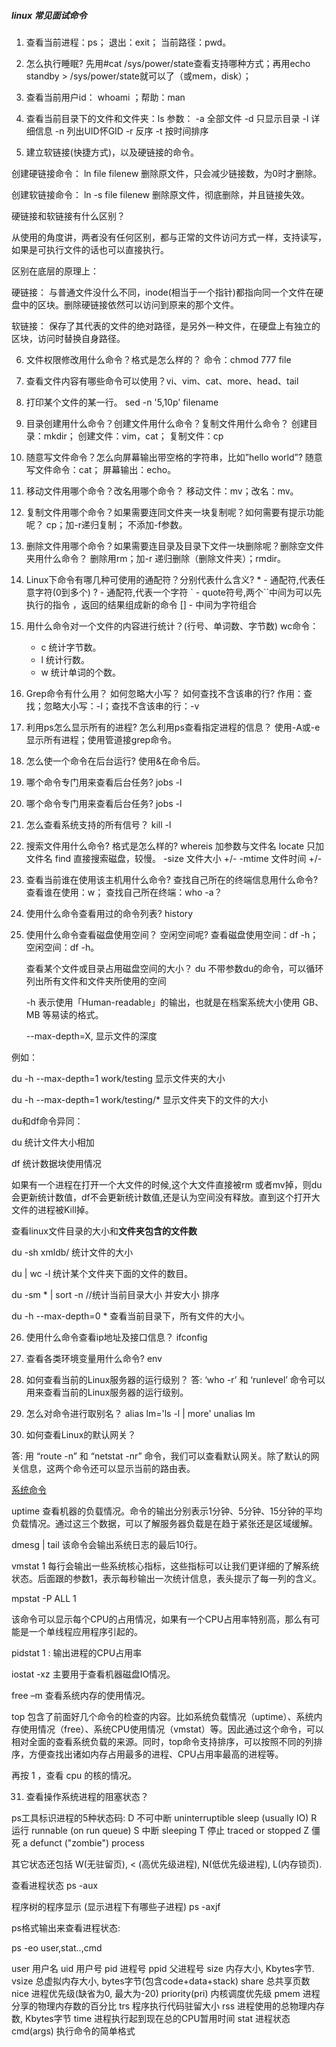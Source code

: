 ##### linux 常见面试命令

1. 查看当前进程：ps；   退出：exit；  当前路径：pwd。

2. 怎么执行睡眠? 先用#cat /sys/power/state查看支持哪种方式；再用echo standby > /sys/power/state就可以了（或mem，disk）；

3. 查看当前用户id： whoami ；帮助：man

4. 查看当前目录下的文件和文件夹：ls
参数：         -a    全部文件
              -d    只显示目录
              -l     详细信息
              -n    列出UID怀GID
              -r     反序
              -t     按时间排序

5.  建立软链接(快捷方式)，以及硬链接的命令。

创建硬链接命令： ln file filenew 删除原文件，只会减少链接数，为0时才删除。

创建软链接命令： ln -s file filenew 删除原文件，彻底删除，并且链接失效。    

硬链接和软链接有什么区别？

从使用的角度讲，两者没有任何区别，都与正常的文件访问方式一样，支持读写，如果是可执行文件的话也可以直接执行。

区别在底层的原理上：

硬链接： 与普通文件没什么不同，inode(相当于一个指针)都指向同一个文件在硬盘中的区块。删除硬链接依然可以访问到原来的那个文件。

软链接： 保存了其代表的文件的绝对路径，是另外一种文件，在硬盘上有独立的区块，访问时替换自身路径。

6. 文件权限修改用什么命令？格式是怎么样的？ 命令：chmod 777 file

7. 查看文件内容有哪些命令可以使用？vi、vim、cat、more、head、tail

8. 打印某个文件的某一行。
   sed -n '5,10p' filename

9. 目录创建用什么命令？创建文件用什么命令？复制文件用什么命令？
    创建目录：mkdir；
    创建文件：vim，cat；
    复制文件：cp

10. 随意写文件命令？怎么向屏幕输出带空格的字符串，比如”hello world”?
    随意写文件命令：cat；
    屏幕输出：echo。

11. 移动文件用哪个命令？改名用哪个命令？
    移动文件：mv；改名：mv。

12. 复制文件用哪个命令？如果需要连同文件夹一块复制呢？如何需要有提示功能呢？  cp；加-r递归复制； 不添加-f参数。

13. 删除文件用哪个命令？如果需要连目录及目录下文件一块删除呢？删除空文件夹用什么命令？ 删除用rm；加-r 递归删除（删除文件夹）；rmdir。

14.  Linux下命令有哪几种可使用的通配符？分别代表什么含义?
      \* - 通配符,代表任意字符(0到多个)
      ? - 通配符,代表一个字符
      \` - quote符号,两个\`\`中间为可以先执行的指令 ，返回的结果组成新的命令
      [] - 中间为字符组合


15. 用什么命令对一个文件的内容进行统计？(行号、单词数、字节数)
    wc命令：
    - c 统计字节数。
    - l 统计行数。
    - w 统计单词的个数。

16. Grep命令有什么用？ 如何忽略大小写？ 如何查找不含该串的行?
    作用：查找；忽略大小写：-I；查找不含该串的行：-v

17. 利用ps怎么显示所有的进程? 怎么利用ps查看指定进程的信息？
    使用-A或-e显示所有进程；使用管道接grep命令。

18. 怎么使一个命令在后台运行? 使用&在命令后。

19. 哪个命令专门用来查看后台任务? jobs -l

20. 哪个命令专门用来查看后台任务?
    jobs -l

21. 怎么查看系统支持的所有信号？ kill -l

22. 搜索文件用什么命令? 格式是怎么样的?
    whereis    加参数与文件名
    locate       只加文件名
    find          直接搜索磁盘，较慢。
    -size 文件大小    +/-
    -mtime 文件时间   +/-

23. 查看当前谁在使用该主机用什么命令? 查找自己所在的终端信息用什么命令?
    查看谁在使用：w；
    查找自己所在终端：who -a？

24. 使用什么命令查看用过的命令列表? history

25. 使用什么命令查看磁盘使用空间？ 空闲空间呢?
    查看磁盘使用空间：df -h；
    空闲空间：df -h。

    查看某个文件或目录占用磁盘空间的大小？
    du 不带参数du的命令，可以循环列出所有文件和文件夹所使用的空间

    -h 表示使用「Human-readable」的输出，也就是在档案系统大小使用 GB、MB 等易读的格式。    

    --max-depth=X,  显示文件的深度

例如：

du -h --max-depth=1 work/testing 显示文件夹的大小

du -h --max-depth=1 work/testing/* 显示文件夹下的文件的大小

du和df命令异同：

du 统计文件大小相加     

df  统计数据块使用情况

如果有一个进程在打开一个大文件的时候,这个大文件直接被rm 或者mv掉，则du会更新统计数值，df不会更新统计数值,还是认为空间没有释放。直到这个打开大文件的进程被Kill掉。

查看linux文件目录的大小和**文件夹包含的文件数**

du -sh xmldb/ 统计文件的大小

du | wc -l 统计某个文件夹下面的文件的数目。

du -sm * | sort -n //统计当前目录大小 并安大小 排序

du -h --max-depth=0 * 查看当前目录下，所有文件的大小。

26.  使用什么命令查看ip地址及接口信息？
     ifconfig

27. 查看各类环境变量用什么命令?
    env

28. 如何查看当前的Linux服务器的运行级别？
答: ‘who -r’ 和 ‘runlevel’ 命令可以用来查看当前的Linux服务器的运行级别。

29. 怎么对命令进行取别名？
    alias lm='ls -l | more'
    unalias lm

30. 如何查看Linux的默认网关？

答: 用 “route -n” 和 “netstat -nr” 命令，我们可以查看默认网关。除了默认的网关信息，这两个命令还可以显示当前的路由表。

[系统命令](http://www.infoq.com/cn/news/2015/12/linux-performance)

uptime 查看机器的负载情况。命令的输出分别表示1分钟、5分钟、15分钟的平均负载情况。通过这三个数据，可以了解服务器负载是在趋于紧张还是区域缓解。

dmesg | tail 该命令会输出系统日志的最后10行。

vmstat 1 每行会输出一些系统核心指标，这些指标可以让我们更详细的了解系统状态。后面跟的参数1，表示每秒输出一次统计信息，表头提示了每一列的含义。

mpstat -P ALL 1

该命令可以显示每个CPU的占用情况，如果有一个CPU占用率特别高，那么有可能是一个单线程应用程序引起的。

pidstat 1 : 输出进程的CPU占用率

iostat -xz  主要用于查看机器磁盘IO情况。

free –m 查看系统内存的使用情况。

top  包含了前面好几个命令的检查的内容。比如系统负载情况（uptime）、系统内存使用情况（free）、系统CPU使用情况（vmstat）等。因此通过这个命令，可以相对全面的查看系统负载的来源。同时，top命令支持排序，可以按照不同的列排序，方便查找出诸如内存占用最多的进程、CPU占用率最高的进程等。

再按 1 ，查看 cpu 的核的情况。


31. 查看操作系统进程的阻塞状态？

ps工具标识进程的5种状态码:
  D 不可中断 uninterruptible sleep (usually IO)
  R 运行 runnable (on run queue)
  S 中断 sleeping
  T 停止 traced or stopped
  Z 僵死 a defunct ("zombie") process

其它状态还包括 W(无驻留页), < (高优先级进程), N(低优先级进程), L(内存锁页).

查看进程状态  ps -aux

程序树的程序显示 (显示进程下有哪些子进程) ps -axjf

ps格式输出来查看进程状态:

ps -eo user,stat..,cmd

user 用户名
uid 用户号
pid 进程号
ppid 父进程号
size 内存大小, Kbytes字节.
vsize 总虚拟内存大小, bytes字节(包含code+data+stack)
share 总共享页数
nice 进程优先级(缺省为0, 最大为-20)
priority(pri) 内核调度优先级
pmem 进程分享的物理内存数的百分比
trs 程序执行代码驻留大小
rss 进程使用的总物理内存数, Kbytes字节
time 进程执行起到现在总的CPU暂用时间
stat 进程状态
cmd(args) 执行命令的简单格式
